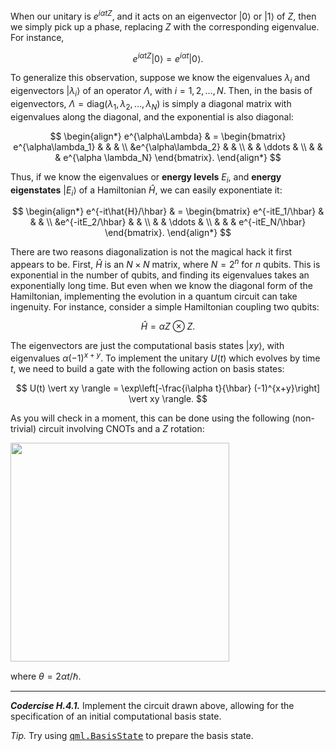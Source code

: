 When our unitary is $e^{i\alpha t Z}$, and it acts on an eigenvector
$\vert 0\rangle$ or $\vert 1\rangle$ of $Z$, then we simply pick up a
phase, replacing $Z$ with the corresponding eigenvalue. For instance,

$$
e^{i\alpha t Z} \vert 0\rangle = e^{i\alpha t} \vert 0\rangle.
$$

To generalize this observation, suppose we know the eigenvalues
$\lambda_i$ and eigenvectors $\vert \lambda_i\rangle$ of an operator
$\Lambda$, with $i = 1, 2, \ldots, N$.
Then, in the basis of eigenvectors, $\Lambda = \mbox{diag}(\lambda_1,
\lambda_2, \ldots, \lambda_N)$ is simply a diagonal
matrix with eigenvalues along the diagonal, and the exponential is
also diagonal:

$$
\begin{align*}
e^{\alpha\Lambda} & = \begin{bmatrix}
e^{\alpha\lambda_1} & & & \\
 &e^{\alpha\lambda_2} & & \\
 & & \ddots & \\
  & & & e^{\alpha \lambda_N}
\end{bmatrix}.
\end{align*}
$$

Thus, if we know the eigenvalues or **energy levels** $E_i$, and
**energy eigenstates** $\vert E_i\rangle$ of a Hamiltonian $\hat{H}$,
we can easily exponentiate it:

$$
\begin{align*}
e^{-it\hat{H}/\hbar} & = \begin{bmatrix}
e^{-itE_1/\hbar} & & & \\
 &e^{-itE_2/\hbar} & & \\
 & & \ddots & \\
  & & & e^{-itE_N/\hbar}
\end{bmatrix}.
\end{align*}
$$

There are two reasons diagonalization is not the magical hack it first
appears to be. First, $\hat{H}$ is an $N \times N$ matrix, where $N = 2^n$
for $n$ qubits. This is exponential in the number of qubits, and
finding its eigenvalues takes an exponentially long time. But even
when we know the diagonal form of the Hamiltonian, implementing the
evolution in a quantum circuit can take ingenuity. For instance,
consider a simple Hamiltonian coupling two qubits:

$$
\hat{H} = \alpha Z \otimes Z.
$$

The eigenvectors are just the computational basis states $\vert xy\rangle$, with eigenvalues $\alpha(-1)^{x+y}$. To implement the unitary $U(t)$ which evolves by time $t$, we need to build a gate with the following action on basis states:

$$
U(t) \vert xy \rangle = \exp\left[-\frac{i\alpha t}{\hbar} (-1)^{x+y}\right] \vert xy \rangle.
$$

As you will check in a moment, this can be done using the following (non-trivial) circuit involving CNOTs and a $Z$ rotation:

<img src="pics/diag-zz-2.svg" width="350px">

where $\theta = 2\alpha t/\hbar$.

---

***Codercise H.4.1.*** Implement the circuit drawn above, allowing for the specification of an initial computational basis state.

*Tip.* Try using 
<a href="https://docs.pennylane.ai/en/stable/code/api/pennylane.BasisState.html" target="_blank"><tt>qml.BasisState</tt></a> 
to prepare the basis state.
